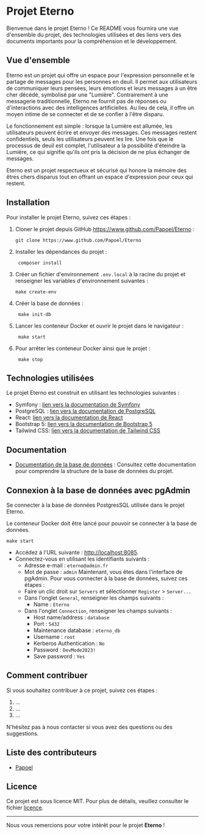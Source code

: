 # Projet Eterno

Bienvenue dans le projet Eterno ! Ce README vous fournira une vue d'ensemble du projet, des technologies utilisées et 
des liens vers des documents importants pour la compréhension et le développement.

## Vue d'ensemble

Eterno est un projet qui offre un espace pour l'expression personnelle et le partage de messages pour les personnes en 
deuil. 
Il permet aux utilisateurs de communiquer leurs pensées, leurs émotions et leurs messages à un être cher décédé, 
symbolisé par une "Lumière". 
Contrairement à une messagerie traditionnelle, Eterno ne fournit pas de réponses ou d'interactions avec des 
intelligences artificielles. 
Au lieu de cela, il offre un moyen intime de se connecter et de se confier à l'être disparu.

Le fonctionnement est simple : lorsque la Lumière est allumée, les utilisateurs peuvent écrire et envoyer des messages. 
Ces messages restent confidentiels, seuls les utilisateurs peuvent les lire. Une fois que le processus de deuil est 
complet, l'utilisateur a la possibilité d'éteindre la Lumière, ce qui signifie qu'ils ont pris la décision de ne plus 
échanger de messages.

Eterno est un projet respectueux et sécurisé qui honore la mémoire des êtres chers disparus tout en offrant un espace 
d'expression pour ceux qui restent.

## Installation

Pour installer le projet Eterno, suivez ces étapes :
1. Cloner le projet depuis GitHub https://www.github.com/Papoel/Eterno :
   ```shell
   git clone https://www.github.com/Papoel/Eterno
   ```
2. Installer les dépendances du projet :
   ```shell
    composer install
    ```
3. Créer un fichier d'environnement `.env.local` à la racine du projet et renseigner les variables d'environnement 
   suivantes :
   ```shell
   make create-env
   ```

4. Créer la base de données :
   ```shell
    make init-db
    ```

5. Lancer les conteneur Docker et ouvrir le projet dans le navigateur :
   ```shell
    make start
    ```
   
6. Pour arrêter les conteneur Docker ainsi que le projet :
   ```shell
    make stop
    ```
   
## Technologies utilisées

Le projet Eterno est construit en utilisant les technologies suivantes :

- Symfony : [lien vers la documentation de Symfony](https://symfony.com/doc/current/index.html)
- PostgreSQL : [lien vers la documentation de PostgreSQL](https://www.postgresql.org/docs/current/)
- React: [lien vers la documentation de React](https://reactjs.org/)
- Bootstrap 5: [lien vers la documentation de Bootstrap 5](https://getbootstrap.com/docs/5.2/)
- Tailwind CSS: [lien vers la documentation de Tailwind CSS](https://tailwindcss.com/docs)

## Documentation

- [Documentation de la base de données](src/docs/database.md) : Consultez cette documentation pour comprendre la 
  structure de la base de données du projet.

## Connexion à la base de données avec pgAdmin

Se connecter à la base de données PostgresSQL utilisée dans le projet Eterno.

Le conteneur Docker doit être lancé pour pouvoir se connecter à la base de données.

   ```shell
   make start
  ```

- Accédez à l'URL suivante : [http://localhost:8085](http://localhost:8085).
- Connectez-vous en utilisant les identifiants suivants :
  - Adresse e-mail : `eterno@admin.fr`
  - Mot de passe : `admin`
Maintenant, vous êtes dans l'interface de pgAdmin.
Pour vous connecter à la base de données, suivez ces étapes :
  - Faire un clic droit sur `Servers` et sélectionner `Register` > `Server...`
  - Dans l'onglet `General`, renseigner les champs suivants :
    - Name : `Eterno`
  - Dans l'onglet `Connection`, renseigner les champs suivants :
    - Host name/address : `database`
    - Port : `5432`
    - Maintenance database : `eterno_db`
    - Username : `root`
    - Kerberos Authentication : `No`
    - Password : `DevMode2023!`
    - Save password : `Yes`

## Comment contribuer

Si vous souhaitez contribuer à ce projet, suivez ces étapes :

1. ...
2. ...
3. ...

N'hésitez pas à nous contacter si vous avez des questions ou des suggestions.

## Liste des contributeurs
- [Papoel](https://www.github.com/Papoel)


## Licence

Ce projet est sous licence MIT. Pour plus de détails, veuillez consulter le fichier [licence](./LICENSE).

---

Nous vous remercions pour votre intérêt pour le projet **Eterno** !
